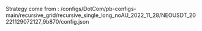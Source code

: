 Strategy come from : /configs/DotCom/pb-configs-main/recursive_grid/recursive_single_long_noAU_2022_11_28/NEOUSDT_20221129072127_9b870/config.json